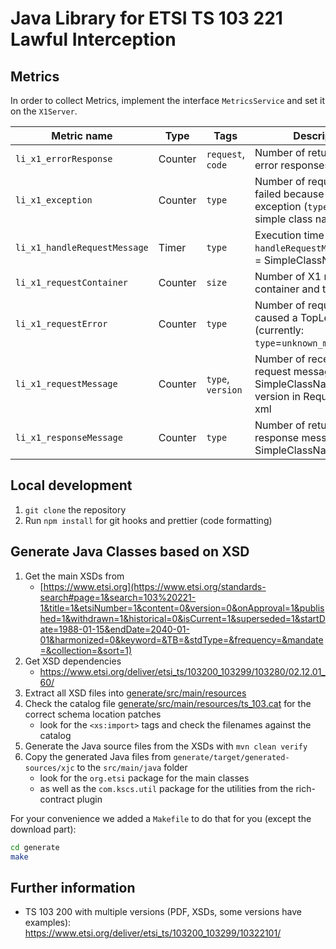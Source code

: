 # Java Library for ETSI TS 103 221 Lawful Interception

## Metrics

In order to collect Metrics, implement the interface `MetricsService` and set it on the `X1Server`.

| Metric name                  | Type    | Tags              | Description                                                                                  |
| ---------------------------- | ------- | ----------------- | -------------------------------------------------------------------------------------------- |
| `li_x1_errorResponse`        | Counter | `request`, `code` | Number of returned X1 error responses                                                        |
| `li_x1_exception`            | Counter | `type`            | Number of requests that failed because of a Java exception (`type` is the simple class name) |
| `li_x1_handleRequestMessage` | Timer   | `type`            | Execution time of `handleRequestMessage`, type = SimpleClassName                             |
| `li_x1_requestContainer`     | Counter | `size`            | Number of X1 request container and their size                                                |
| `li_x1_requestError`         | Counter | `type`            | Number of requests that caused a TopLevelError (currently: `type`=`unknown_message_type`)    |
| `li_x1_requestMessage`       | Counter | `type`, `version` | Number of received X1 request messages, SimpleClassName and version in RequestMessage xml    |
| `li_x1_responseMessage`      | Counter | `type`            | Number of returned X1 response messages, type = SimpleClassName                              |

## Local development

1. `git clone` the repository
2. Run `npm install` for git hooks and prettier (code formatting)

## Generate Java Classes based on XSD

1. Get the main XSDs from
   - [https://www.etsi.org](https://www.etsi.org/standards-search#page=1&search=103%20221-1&title=1&etsiNumber=1&content=0&version=0&onApproval=1&published=1&withdrawn=1&historical=0&isCurrent=1&superseded=1&startDate=1988-01-15&endDate=2040-01-01&harmonized=0&keyword=&TB=&stdType=&frequency=&mandate=&collection=&sort=1)
2. Get XSD dependencies
   - https://www.etsi.org/deliver/etsi_ts/103200_103299/103280/02.12.01_60/
3. Extract all XSD files into [generate/src/main/resources](generate/src/main/resources)
4. Check the catalog file [generate/src/main/resources/ts_103.cat](generate/src/main/resources/ts_103.cat) for the correct schema location patches
   - look for the `<xs:import>` tags and check the filenames against the catalog
5. Generate the Java source files from the XSDs with `mvn clean verify`
6. Copy the generated Java files from `generate/target/generated-sources/xjc` to the `src/main/java` folder
   - look for the `org.etsi` package for the main classes
   - as well as the `com.kscs.util` package for the utilities from the rich-contract plugin

For your convenience we added a `Makefile` to do that for you (except the download part):

```bash
cd generate
make
```

## Further information

- TS 103 200 with multiple versions (PDF, XSDs, some versions have examples): https://www.etsi.org/deliver/etsi_ts/103200_103299/10322101/
